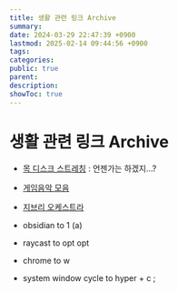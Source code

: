 ```yaml
---
title: 생활 관련 링크 Archive 
summary: 
date: 2024-03-29 22:47:39 +0900
lastmod: 2025-02-14 09:44:56 +0900
tags: 
categories: 
public: true
parent: 
description: 
showToc: true
---
```


# 생활 관련 링크 Archive 


- [목 디스크 스트레칭](https://youtu.be/suyTW9kCm88?si=kEoMrASgHFsbdfb6) : 언젠가는 하겠지...?

- [게임음악 모음](https://www.youtube.com/live/N8irahrfZt4?si=rgUmqQC_7G1vsYoR)

- [지브리 오케스트라](https://youtu.be/G8lvQRALa6s?si=Wzmtaxw9pvQKYA2-)


- obsidian to 1 (a)
- raycast to opt opt
- chrome to w
- system window cycle to  hyper + c ;
